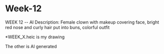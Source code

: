 # Week-12
WEEK 12 -- AI Description: Female clown with makeup covering face, bright red nose and curly hair put into buns, colorful outfit

*WEEK_X.heic is my drawing

The other is AI generated

